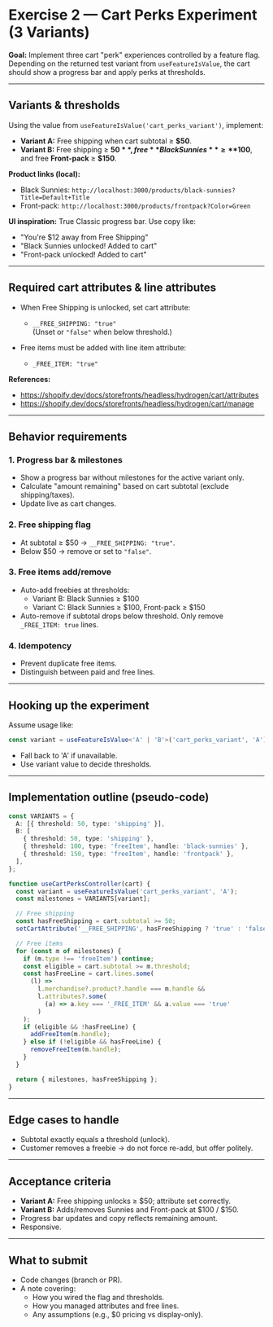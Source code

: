 # Exercise 2 — Cart Perks Experiment (3 Variants)

**Goal:** Implement three cart "perk" experiences controlled by a feature flag. Depending on the returned test variant from `useFeatureIsValue`, the cart should show a progress bar and apply perks at thresholds.

---

## Variants & thresholds

Using the value from `useFeatureIsValue('cart_perks_variant')`, implement:

- **Variant A:** Free shipping when cart subtotal ≥ **$50**.
- **Variant B:** Free shipping ≥ **$50**, free **Black Sunnies** ≥ **$100**, and free **Front-pack** ≥ **$150**.

**Product links (local):**

- Black Sunnies: `http://localhost:3000/products/black-sunnies?Title=Default+Title`
- Front-pack: `http://localhost:3000/products/frontpack?Color=Green`

**UI inspiration:** True Classic progress bar. Use copy like:
- "You're $12 away from Free Shipping"
- "Black Sunnies unlocked! Added to cart"
- "Front-pack unlocked! Added to cart"

---

## Required cart attributes & line attributes

- When Free Shipping is unlocked, set cart attribute:  
  - `__FREE_SHIPPING: "true"`  
  (Unset or `"false"` when below threshold.)

- Free items must be added with line item attribute:  
  - `_FREE_ITEM: "true"`

**References:**  
- https://shopify.dev/docs/storefronts/headless/hydrogen/cart/attributes  
- https://shopify.dev/docs/storefronts/headless/hydrogen/cart/manage

---

## Behavior requirements

### 1. Progress bar & milestones

- Show a progress bar without milestones for the active variant only.
- Calculate "amount remaining" based on cart subtotal (exclude shipping/taxes).
- Update live as cart changes.

### 2. Free shipping flag

- At subtotal ≥ $50 → `__FREE_SHIPPING: "true"`.
- Below $50 → remove or set to `"false"`.

### 3. Free items add/remove

- Auto-add freebies at thresholds:
  - Variant B: Black Sunnies ≥ $100
  - Variant C: Black Sunnies ≥ $100, Front-pack ≥ $150
- Auto-remove if subtotal drops below threshold. Only remove `_FREE_ITEM: true` lines.

### 4. Idempotency

- Prevent duplicate free items.
- Distinguish between paid and free lines.

---

## Hooking up the experiment

Assume usage like:

```ts
const variant = useFeatureIsValue<'A' | 'B'>('cart_perks_variant', 'A');
```

- Fall back to 'A' if unavailable.
- Use variant value to decide thresholds.

---

## Implementation outline (pseudo-code)

```ts
const VARIANTS = {
  A: [{ threshold: 50, type: 'shipping' }],
  B: [
    { threshold: 50, type: 'shipping' },
    { threshold: 100, type: 'freeItem', handle: 'black-sunnies' },
    { threshold: 150, type: 'freeItem', handle: 'frontpack' },
  ],
};

function useCartPerksController(cart) {
  const variant = useFeatureIsValue('cart_perks_variant', 'A');
  const milestones = VARIANTS[variant];

  // Free shipping
  const hasFreeShipping = cart.subtotal >= 50;
  setCartAttribute('__FREE_SHIPPING', hasFreeShipping ? 'true' : 'false');

  // Free items
  for (const m of milestones) {
    if (m.type !== 'freeItem') continue;
    const eligible = cart.subtotal >= m.threshold;
    const hasFreeLine = cart.lines.some(
      (l) =>
        l.merchandise?.product?.handle === m.handle &&
        l.attributes?.some(
          (a) => a.key === '_FREE_ITEM' && a.value === 'true'
        )
    );
    if (eligible && !hasFreeLine) {
      addFreeItem(m.handle);
    } else if (!eligible && hasFreeLine) {
      removeFreeItem(m.handle);
    }
  }

  return { milestones, hasFreeShipping };
}
```

---

## Edge cases to handle

- Subtotal exactly equals a threshold (unlock).
- Customer removes a freebie → do not force re-add, but offer politely.

---

## Acceptance criteria

- **Variant A:** Free shipping unlocks ≥ $50; attribute set correctly.
- **Variant B:** Adds/removes Sunnies and Front-pack at $100 / $150.
- Progress bar updates and copy reflects remaining amount.
- Responsive.

---

## What to submit

- Code changes (branch or PR).
- A note covering:
  - How you wired the flag and thresholds.
  - How you managed attributes and free lines.
  - Any assumptions (e.g., $0 pricing vs display-only).

